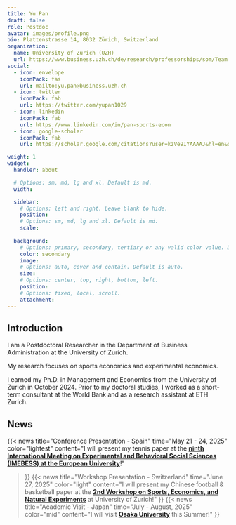 ```yaml
---
title: Yu Pan
draft: false
role: Postdoc
avatar: images/profile.png
bio: Plattenstrasse 14, 8032 Zürich, Switzerland
organization:
  name: University of Zurich (UZH)
  url: https://www.business.uzh.ch/de/research/professorships/som/Team.html
social:
  - icon: envelope
    iconPack: fas
    url: mailto:yu.pan@business.uzh.ch
  - icon: twitter
    iconPack: fab
    url: https://twitter.com/yupan1029
  - icon: linkedin
    iconPack: fab
    url: https://www.linkedin.com/in/pan-sports-econ
  - icon: google-scholar
    iconPack: fab
    url: https://scholar.google.com/citations?user=kzVe9IYAAAAJ&hl=en&oi=sra

weight: 1
widget:
  handler: about

  # Options: sm, md, lg and xl. Default is md.
  width:

  sidebar:
    # Options: left and right. Leave blank to hide.
    position:
    # Options: sm, md, lg and xl. Default is md.
    scale:
  
  background:
    # Options: primary, secondary, tertiary or any valid color value. Default is primary.
    color: secondary
    image:
    # Options: auto, cover and contain. Default is auto.
    size:
    # Options: center, top, right, bottom, left.
    position:
    # Options: fixed, local, scroll.
    attachment: 
---
```


##  Introduction

I am a Postdoctoral Researcher in the Department of Business Administration at the University of Zurich.

My research focuses on sports economics and experimental economics. 

I earned my Ph.D. in Management and Economics from the University of Zurich in October 2024. Prior to my doctoral studies, I worked as a short-term consultant at the World Bank and as a research assistant at ETH Zurich.

## News
{{< news
  title="Conference Presentation - Spain"
  time="May 21 - 24, 2025"
  color="lightest"
  content="I will present my tennis paper at the <a href='https://www.imebess.org'><strong> ninth International Meeting on Experimental and Behavioral Social Sciences (IMEBESS) at the European University</strong></a>!"
>}}
{{< news
  title="Workshop Presentation - Switzerland"
  time="June 27, 2025"
  color="light"
  content="I will present my Chinese football & basketball paper at the <a href='https://www.crsa.uzh.ch/en/news/Workshop-on-Sports,-Economics,-and-Natural-Experiments0.html'><strong>2nd Workshop on Sports, Economics, and Natural Experiments</strong></a> at University of Zurich!"
>}}
{{< news
  title="Academic Visit - Japan"
  time="July - August, 2025"
  color="mid"
  content="I will visit <a href='https://www.iser.osaka-u.ac.jp/index-e.html'><strong>Osaka University</strong></a> this Summer!"
>}}

<!-- color: lightest, light, mid, dark, darkest -->
<link rel="stylesheet" href="css/custom.css"><br>
